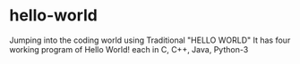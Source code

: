 # hello-world
Jumping into the coding world using Traditional "HELLO WORLD"
It has four working program of Hello World! each in C, C++, Java, Python-3
